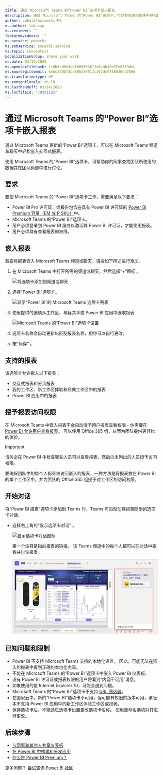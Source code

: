 ```yaml
---
title: 通过 Microsoft Teams 的“Power BI”选项卡嵌入报表
description: 通过 Microsoft Teams 的“Power BI”选项卡，可以在频道和聊天中轻松嵌入交互式报表。
author: LukaszPawlowski-MS
ms.author: lukaszp
ms.reviewer: ''
featuredvideoid: ''
ms.service: powerbi
ms.subservice: powerbi-service
ms.topic: conceptual
LocalizationGroup: Share your work
ms.date: 03/12/2020
ms.openlocfilehash: fe8b5ed0e3cdf0003986ffe6eab18e97e83f3dec
ms.sourcegitcommit: 6bbc3d0073ca605c50911c162dc9f58926db7b66
ms.translationtype: HT
ms.contentlocale: zh-CN
ms.lasthandoff: 03/14/2020
ms.locfileid: "79381185"
---
```

# <a name="embed-report-with-the-power-bi-tab-for-microsoft-teams"></a>通过 Microsoft Teams 的“Power BI”选项卡嵌入报表

通过 Microsoft Teams 更新的“Power BI”选项卡，可以在 Microsoft Teams 频道和聊天中轻松嵌入交互式报表。

使用 Microsoft Teams 的“Power BI”选项卡，可帮助你的同事查找团队所使用的数据并在团队频道中进行讨论。

## <a name="requirements"></a>要求

要使 Microsoft Teams 的“Power BI”选项卡工作，需要满足以下要求  ：

- Power BI Pro 许可证，或报告包含在具有 Power BI 许可证的 [Power BI Premium 容量（EM 或 P SKU）](service-premium-what-is.md)中。
- Microsoft Teams 的“Power BI”选项卡。
- 用户必须登录到 Power BI 服务以激活其 Power BI 许可证，才能使用报表。
- 用户必须具有查看报表的权限。

## <a name="embed-your-report"></a>嵌入报表
若要将报表嵌入 Microsoft Teams 频道或聊天，请按如下所述进行添加。

1. 在 Microsoft Teams 中打开所需的频道或聊天，然后选择“+”图标  。

    ![将选项卡添加到频道或聊天](media/service-embed-report-microsoft-teams/service-embed-report-microsoft-teams-add.png)

2. 选择“Power BI”选项卡。

    ![显示“Power BI”的 Microsoft Teams 选项卡列表](media/service-embed-report-microsoft-teams/service-embed-report-microsoft-teams-tab.png)

3. 使用提供的选项从工作区、与我共享或 Power BI 应用中选取报表

    ![Microsoft Teams 的“Power BI”选项卡设置](media/service-embed-report-microsoft-teams/service-embed-report-microsoft-teams-tab-settings.png)

4. 选项卡名称会自动更新以匹配报表名称，但你可以自行更改。 

5. 按“保存”  。

## <a name="supported-reports"></a>支持的报表

该选项卡允许嵌入以下报表：

- 交互式报表和分页报表
- 我的工作区、新工作区体验和经典工作区中的报表
- Power BI 应用中的报表


## <a name="grant-access-to-reports"></a>授予报表访问权限

在 Microsoft Teams 中嵌入报表不会自动授予用户报表查看权限 - 你需要[在 Power BI 允许用户查看报表](service-share-dashboards.md)。 可以使用 Office 365 组，从而为团队提供更轻松的体验。 

> [!IMPORTANT]
> 请务必在 Power BI 中检查哪些人员可以查看报表，然后向未列出的人员授予访问权限。

要确保团队中的每个人都有权访问嵌入的报表，一种方法是将报表放在 Power BI 的单个工作区中，并为团队的 Office 365 组授予对工作区的访问权限。

## <a name="start-a-conversation"></a>开始对话

将“Power BI 报表”选项卡添加到 Teams 时，Teams 可自动创建报表随附的选项卡对话。 

- 选择右上角的“显示选项卡对话”  。

    ![显示选项卡对话图标](media/service-embed-report-microsoft-teams/power-bi-teams-conversation-icon.png)

    第一个注释是指向报表的链接。 该 Teams 频道中的每个人都可以在对话中查看并讨论报表。

    ![选项卡对话](media/service-embed-report-microsoft-teams/power-bi-teams-conversation-tab.png)

## <a name="known-issues-and-limitations"></a>已知问题和限制

- Power BI 不支持 Microsoft Teams 支持的本地化语言。 因此，可能无法在嵌入的报表中看到正确的本地化内容。
- 不能在 Microsoft Teams 的“Power BI”选项卡中嵌入 Power BI 仪表板。
- 没有 Power BI 许可证或报表权限的用户将看到“内容不可用”消息。
- 如果使用的是 Internet Explorer 10，可能会遇到问题。 <!--You can look at the [browsers support for Power BI](consumer/end-user-browsers.md) and for [Office 365](https://products.office.com/office-system-requirements#Browsers-section). -->
- Microsoft Teams 的“Power BI”选项卡不支持 [URL 筛选器](service-url-filters.md)。
- 在国家云中，新的“Power BI”选项卡不可用，但可能有较旧的版本可用，该版本不支持 Power BI 应用中的新工作区体验工作区或报表。 
- 保存选项卡后，不能通过选项卡设置更改选项卡名称。 使用重命名选项对其进行更改。

## <a name="next-steps"></a>后续步骤
- [与同事和其他人共享仪表板](service-share-dashboards.md)  
- [在 Power BI 中构建和分发应用](service-create-distribute-apps.md)  
- [什么是 Power BI Premium？](service-premium-what-is.md)

更多问题？ [尝试咨询 Power BI 社区](https://community.powerbi.com/)
